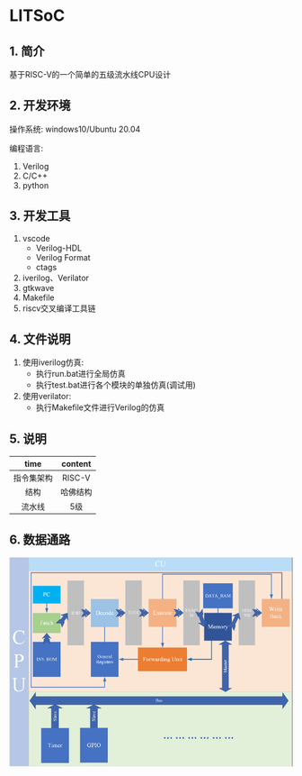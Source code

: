 # LITSoC
## 1. 简介
基于RISC-V的一个简单的五级流水线CPU设计
## 2. 开发环境
操作系统: windows10/Ubuntu 20.04

编程语言: 
1. Verilog
2. C/C++
3. python
## 3. 开发工具
1. vscode
    - Verilog-HDL
    - Verilog Format
    - ctags
2. iverilog、Verilator
3. gtkwave
4. Makefile
5. riscv交叉编译工具链
## 4. 文件说明
1. 使用iverilog仿真:
    - 执行run.bat进行全局仿真
    - 执行test.bat进行各个模块的单独仿真(调试用)
2. 使用verilator:
    - 执行Makefile文件进行Verilog的仿真

## 5. 说明
<div align="center">

| time    | content|
|:---------: | :--------:|
|指令集架构 | RISC-V|
|结构 | 哈佛结构|
|流水线 | 5级|

</div>

## 6. 数据通路
<div align="center">

![alt text](pictures/CPU.png)

</div>